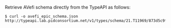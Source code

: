 Retrieve AVefi schema directly from the TypeAPI as follows:

```console
$ curl -o avefi_epic_schema.json http://typeapi.lab.pidconsortium.net/v1/types/schema/21.T11969/873d5c9f6ebbffecf1df
```

